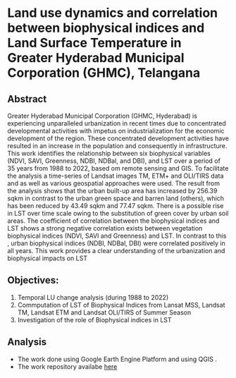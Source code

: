 
# Land use dynamics and correlation between biophysical indices and Land Surface Temperature in Greater Hyderabad Municipal Corporation (GHMC), Telangana

## Abstract
Greater Hyderabad Municipal Corporation (GHMC, Hyderabad) is experiencing unparalleled urbanization in recent times due to concentrated developmental activities with impetus on industrialization for the economic development of the region. These concentrated development activities have resulted in an increase in the population and consequently in infrastructure. This work identifies the relationship between six biophysical variables (NDVI, SAVI, Greenness, NDBI, NDBal, and DBI), and LST over a period of 35 years from 1988 to 2022, based om remote sensing and GIS. To facilitate the analysis a time-series of Landsat images TM, ETM+ and OLI/TIRS data and as well as various geospatial approaches were used. The result from the analysis shows that the urban built-up area has increased by 256.39 sqkm in contrast to the urban green space and barren land (others), which has been reduced by 43.49 sqkm and 77.47 sqkm. There is a possible rise in LST over time scale owing to the substitution of green cover by urban soil areas. The coefficient of correlation between the biophysical indices and LST shows a strong negative correlation exists between  vegetation biophysical indices (NDVI, SAVI and Greenness) and LST. In contrast to this , urban biophysical indices (NDBI, NDBal, DBI) were correlated positively in all years. This work provides a clear understanding of the urbanization and biophysical impacts on LST

## **Objectives:** 
1. Temporal LU change analysis (during 1988 to 2022)
2. Commputation of LST of Biophysical Indices from Lansat MSS, Landsat TM, Landsat                    ETM and Landsat OLI/TIRS of Summer Season  
3. Investigation of the role of Biophysical indices in LST

## Analysis
- The work done using Google Earth Engine Platform and using QGIS .
- The work repository availabe [here](https://code.earthengine.google.co.in/?accept_repo=users/b171905/GEE_Practical)





